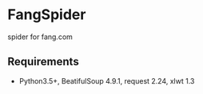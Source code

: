 # FangSpider
spider for fang.com
## Requirements
* Python3.5+, BeatifulSoup 4.9.1, request 2.24, xlwt 1.3

